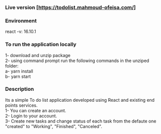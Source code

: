 ### Live version  [https://todolist.mahmoud-ofeisa.com/]

### Environment
react -v: 16.10.1

### To run the application locally
1- download and unzip package<br>
2- using command prompt run the following commands in the unziped folder:<br>
     a-  yarn install <br>
     b-  yarn start <br>

### Description
Its a simple To do list application developed using React and existing end points services.<br>
1- You can create an account.<br>
2- Login to your account.<br>
3- Create new tasks and change status of each task from the defaute one "created" to "Working", "Finished", "Canceled".<br>
